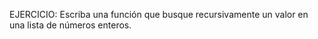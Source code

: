 EJERCICIO: Escriba una función que busque recursivamente un valor en una lista de números
           enteros.